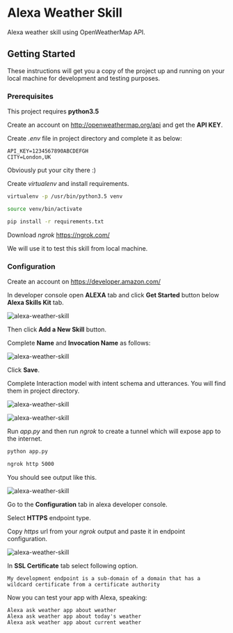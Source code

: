 # Alexa Weather Skill

Alexa weather skill using OpenWeatherMap API.

## Getting Started
These instructions will get you a copy of the project up and running on your local machine for development and testing purposes.


### Prerequisites

This project requires **python3.5**

Create an account on http://openweathermap.org/api and get the **API KEY**.

Create *.env* file in project directory and complete it as below:

```
API_KEY=1234567890ABCDEFGH
CITY=London,UK
```

Obviously put your city there :)

Create *virtualenv* and install requirements.

```sh
virtualenv -p /usr/bin/python3.5 venv

source venv/bin/activate

pip install -r requirements.txt
```

Download *ngrok* https://ngrok.com/

We will use it to test this skill from local machine.

### Configuration

Create an account on https://developer.amazon.com/

In developer console open **ALEXA** tab and click **Get Started** button below **Alexa Skills Kit** tab.

![alexa-weather-skill](https://i.imgur.com/7RkPiit.png)

Then click **Add a New Skill** button.

Complete **Name** and **Invocation Name** as follows:

![alexa-weather-skill](https://i.imgur.com/eKyJJ6V.png)

Click **Save**.

Complete Interaction model with intent schema and utterances. You will find them in project directory.

![alexa-weather-skill](https://i.imgur.com/MUqFAsN.png)

![alexa-weather-skill](https://i.imgur.com/xj5Inax.png)

Run *app.py* and then run *ngrok* to create a tunnel which will expose app to the internet.

```sh
python app.py

ngrok http 5000
```

You should see output like this.

![alexa-weather-skill](https://i.imgur.com/J1Bme7U.png)

Go to the **Configuration** tab in alexa developer console.

Select **HTTPS** endpoint type.

Copy *https* url from your *ngrok* output and paste it in endpoint configuration.

![alexa-weather-skill](https://i.imgur.com/YIGi43L.png)

In **SSL Certificate** tab select following option.

```
My development endpoint is a sub-domain of a domain that has a wildcard certificate from a certificate authority
```

Now you can test your app with Alexa, speaking:
```
Alexa ask weather app about weather
Alexa ask weather app about today's weather
Alexa ask weather app about current weather
```
